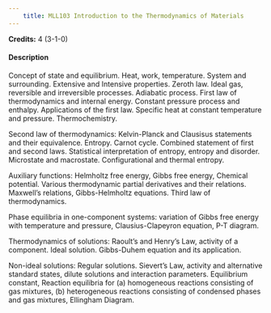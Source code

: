 ```yaml
---
    title: MLL103 Introduction to the Thermodynamics of Materials
---
```

**Credits:** 4 (3-1-0)



#### Description 
Concept of state and equilibrium. Heat, work, temperature. System and surrounding. Extensive and Intensive properties. Zeroth law. Ideal gas, reversible and irreversible processes. Adiabatic process. First law of thermodynamics and internal energy. Constant pressure process and enthalpy. Applications of the first law. Specific heat at constant temperature and pressure. Thermochemistry.

Second law of thermodynamics: Kelvin-Planck and Clausisus statements and their equivalence. Entropy. Carnot cycle. Combined statement of first and second laws. Statistical interpretation of entropy, entropy and disorder. Microstate and macrostate. Configurational and thermal entropy.

Auxiliary functions: Helmholtz free energy, Gibbs free energy, Chemical potential. Various thermodynamic partial derivatives and their relations. Maxwell’s relations, Gibbs-Helmholtz equations. Third law of thermodynamics.

Phase equilibria in one-component systems: variation of Gibbs free energy with temperature and pressure, Clausius-Clapeyron equation, P-T diagram.

Thermodynamics of solutions: Raoult’s and Henry’s Law, activity of a component. Ideal solution. Gibbs-Duhem equation and its application.

Non-ideal solutions: Regular solutions. Sievert’s Law, activity and alternative standard states, dilute solutions and interaction parameters. Equilibrium constant, Reaction equilibria for (a) homogeneous reactions consisting of gas mixtures, (b) heterogeneous reactions consisting of condensed phases and gas mixtures, Ellingham Diagram.